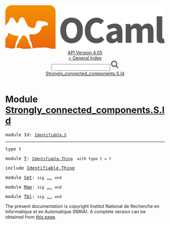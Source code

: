 <!-- ((! set title API !)) ((! set documentation !)) ((! set api !)) ((! set nobreadcrumb !)) -->
<div class="api"><header><nav class="toc brand"><a class="brand" href="https://ocaml.org/"><img src="colour-logo-gray.svg" class="svg" alt="OCaml"></a></nav><nav class="toc"><div class="toc_version"><a href="/docs" id="version-select">API Version 4.05</a></div><a href="index.html">&lt; General Index</a><div class="api_search"><input type="text" name="apisearch" id="api_search" oninput="mySearch(false);" onkeypress="this.oninput();" onclick="this.oninput();" onpaste="this.oninput();">
<img src="search_icon.svg" alt="Search" class="svg" onclick="mySearch(false)"></div>
<div id="search_results"></div><div class="toc_title"><a href="#top">Strongly_connected_components.S.Id</a></div><ul></ul></nav></header>

<h1>Module <a href="type_Strongly_connected_components.S.Id.html">Strongly_connected_components.S.Id</a></h1>

<pre><span class="keyword">module</span> Id: <code class="type"><a href="Identifiable.S.html">Identifiable.S</a></code><code class="type"> </code></pre><hr width="100%">

<pre><span id="TYPEt"><span class="keyword">type</span> <code class="type"></code>t</span> </pre>


<pre><span class="keyword">module</span> <a href="Identifiable.S.T.html">T</a>: <code class="type"><a href="Identifiable.Thing.html">Identifiable.Thing</a></code><code class="type">  with type t = t</code></pre>
<pre><span class="keyword">include</span> <a href="Identifiable.Thing.html">Identifiable.Thing</a></pre>

<pre><span class="keyword">module</span> <a href="Identifiable.S.Set.html">Set</a>: <code class="code"><span class="keyword">sig</span></code> <a href="Identifiable.S.Set.html">..</a> <code class="code"><span class="keyword">end</span></code></pre>
<pre><span class="keyword">module</span> <a href="Identifiable.S.Map.html">Map</a>: <code class="code"><span class="keyword">sig</span></code> <a href="Identifiable.S.Map.html">..</a> <code class="code"><span class="keyword">end</span></code></pre>
<pre><span class="keyword">module</span> <a href="Identifiable.S.Tbl.html">Tbl</a>: <code class="code"><span class="keyword">sig</span></code> <a href="Identifiable.S.Tbl.html">..</a> <code class="code"><span class="keyword">end</span></code></pre><div class="copyright">The present documentation is copyright Institut National de Recherche en Informatique et en Automatique (INRIA). A complete version can be obtained from <a href="http://caml.inria.fr/pub/docs/manual-ocaml/">this page</a>.</div></div>